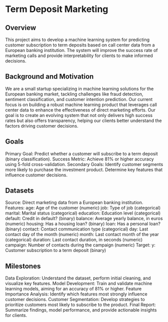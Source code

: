 # Term Deposit Marketing
## Overview
This project aims to develop a machine learning system for predicting customer subscription to term deposits based on call center data from a European banking institution. The system will improve the success rate of marketing calls and provide interpretability for clients to make informed decisions.

## Background and Motivation
We are a small startup specializing in machine learning solutions for the European banking market, tackling challenges like fraud detection, sentiment classification, and customer intention prediction. Our current focus is on building a robust machine learning product that leverages call center data to enhance the effectiveness of direct marketing efforts. Our goal is to create an evolving system that not only delivers high success rates but also offers transparency, helping our clients better understand the factors driving customer decisions.

## Goals
Primary Goal: Predict whether a customer will subscribe to a term deposit (binary classification).
Success Metric: Achieve 81% or higher accuracy using 5-fold cross-validation.
Secondary Goals:
Identify customer segments more likely to purchase the investment product.
Determine key features that influence customer decisions.

## Datasets
Source: Direct marketing data from a European banking institution.
Features:
age: Age of the customer (numeric)
job: Type of job (categorical)
marital: Marital status (categorical)
education: Education level (categorical)
default: Credit in default? (binary)
balance: Average yearly balance, in euros (numeric)
housing: Has a housing loan? (binary)
loan: Has a personal loan? (binary)
contact: Contact communication type (categorical)
day: Last contact day of the month (numeric)
month: Last contact month of the year (categorical)
duration: Last contact duration, in seconds (numeric)
campaign: Number of contacts during the campaign (numeric)
Target:
y: Customer subscription to a term deposit (binary)

## Milestones
Data Exploration: Understand the dataset, perform initial cleaning, and visualize key features.
Model Development: Train and validate machine learning models, aiming for an accuracy of 81% or higher.
Feature Importance Analysis: Identify which features most strongly influence customer decisions.
Customer Segmentation: Develop strategies to prioritize customers most likely to subscribe to the product.
Final Report: Summarize findings, model performance, and provide actionable insights for clients.


















